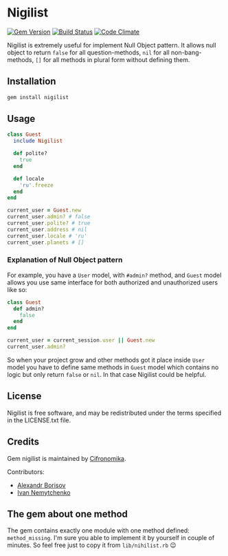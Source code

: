 # Nigilist

[![Gem Version](https://badge.fury.io/rb/nigilist.svg)](https://rubygems.org/gems/nigilist)
[![Build Status](https://travis-ci.org/aishek/nihilist.svg?branch=master)](https://travis-ci.org/aishek/nihilist)
[![Code Climate](https://codeclimate.com/github/aishek/nihilist.svg)](https://codeclimate.com/github/aishek/nihilist)


Nigilist is extremely useful for implement Null Object pattern. It allows null object to return `false` for all question-methods, `nil` for all non-bang-methods, `[]` for all methods in plural form without defining them.

## Installation

```bash
gem install nigilist
```

## Usage

```ruby
class Guest
  include Nigilist

  def polite?
    true
  end

  def locale
    'ru'.freeze
  end
end

current_user = Guest.new
current_user.admin? # false
current_user.polite? # true
current_user.address # nil
current_user.locale # 'ru'
current_user.planets # []
```

### Explanation of Null Object pattern

For example, you have a `User` model, with `#admin?` method, and `Guest` model allows you use same interface for both authorized and unauthorized users like so:

```ruby
class Guest
  def admin?
    false
  end
end

current_user = current_session.user || Guest.new
current_user.admin?
```

So when your project grow and other methods got it place inside `User` model you have to define same methods in `Guest` model which contains no logic but only return `false` or `nil`. In that case Nigilist could be helpful.

## License

Nigilist is free software, and may be redistributed under the terms specified in the LICENSE.txt file.

## Credits

Gem nigilist is maintained by [Cifronomika](https://cifronomika.com/).

Contributors:

* [Alexandr Borisov](https://github.com/aishek)
* [Ivan Nemytchenko](https://github.com/inem)

## The gem about one method

The gem contains exactly one module with one method defined: `method_missing`. I'm sure you able to implement it by yourself in couple of minutes. So feel free just to copy it from `lib/nihilist.rb` 😉
